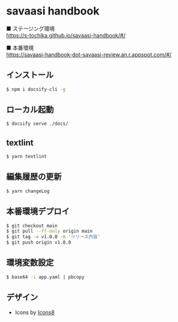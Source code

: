 # savaasi handbook

■ ステージング環境<br/>
https://s-tochika.github.io/savaasi-handbook/#/

■ 本番環境<br/>
https://savaasi-handbook-dot-savaasi-review.an.r.appspot.com/#/

## インストール

```bash
$ npm i docsify-cli -g
```


## ローカル起動


```bash
$ docsify serve ./docs/
```

## textlint


```bash
$ yarn textlint
```

## 編集履歴の更新


```bash
$ yarn changeLog
```

## 本番環境デプロイ

```bash
$ git checkout main
$ git pull --ff-only origin main
$ git tag -a v1.0.0 -m 'リリース内容'
$ git push origin v1.0.0
```

## 環境変数設定

```bash
$ base64 -i app.yaml | pbcopy
```

## デザイン
 - Icons by [Icons8](https://icons8.jp/)
